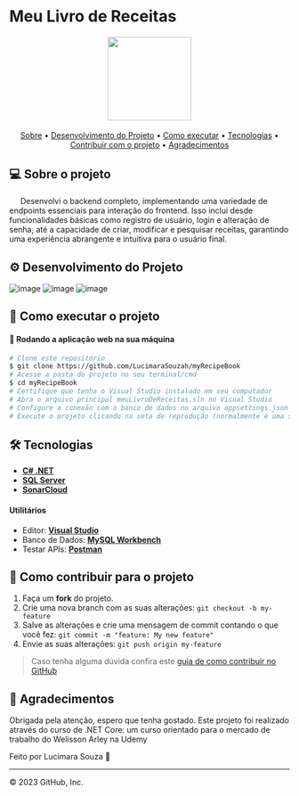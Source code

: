 # Meu Livro de Receitas

<h4 align="center">
	<img height="150" src="https://cdn-icons-png.flaticon.com/512/1614/1614591.png">
</h4>

<p align="center">
 <a href="#-sobre-o-projeto">Sobre</a> •
 <a href="#-desenvolvimento-do-projeto">Desenvolvimento do Projeto</a> •
 <a href="#-como-executar-o-projeto">Como executar</a> • 
 <a href="#-tecnologias">Tecnologias</a> • 
 <a href="#-como-contribuir-para-o-projeto">Contribuir com o projeto</a> • 
 <a href="#-agradecimentos">Agradecimentos</a>
</p>


## 💻 Sobre o projeto

<img height="16" src="https://cdn-icons-png.flaticon.com/512/6074/6074501.png"> Desenvolvi o backend completo, implementando uma variedade de endpoints essenciais para interação do frontend. Isso inclui desde funcionalidades básicas como registro de usuário, login e alteração de senha, até a capacidade de criar, modificar e pesquisar receitas, garantindo uma experiência abrangente e intuitiva para o usuário final.

## ⚙ Desenvolvimento do Projeto

![image](https://github.com/LucimaraSouzah/myRecipeBook/assets/95291739/ee9d8b7c-436a-4908-bf6f-9a51d6fe4075)
![image](https://github.com/LucimaraSouzah/myRecipeBook/assets/95291739/865f9b17-35d4-40fd-8c8a-5014409fdd8e)
![image](https://github.com/LucimaraSouzah/myRecipeBook/assets/95291739/d778f479-7116-450e-9d32-fd35b32f5c1d)

## 🚀 Como executar o projeto

#### 🧭 Rodando a aplicação web na sua máquina

```bash
# Clone este repositório
$ git clone https://github.com/LucimaraSouzah/myRecipeBook
# Acesse a pasta do projeto no seu terminal/cmd
$ cd myRecipeBook
# Certifique que tenha o Visual Studio instalado em seu computador
# Abra o arquivo principal meuLivroDeReceitas.sln no Visual Studio
# Configure a conexão com o banco de dados no arquivo appsettings.json
# Execute o projeto clicando na seta de reprodução (normalmente é uma seta verde na barra de ferramentas)
```
<div>


## 🛠 Tecnologias

- **[C# .NET](https://learn.microsoft.com/en-us/dotnet/csharp/)**
- **[SQL Server](https://learn.microsoft.com/en-us/sql/sql-server/?view=sql-server-ver16)**
- **[SonarCloud](https://docs.sonarsource.com/sonarcloud/)**


#### **Utilitários**

- Editor:  **[Visual Studio](https://visualstudio.microsoft.com/pt-br/)**
- Banco de Dados: **[MySQL Workbench](https://www.mysql.com/products/workbench/)**
- Testar APIs: **[Postman](https://www.postman.com)**


## 💪 Como contribuir para o projeto

1. Faça um **fork** do projeto.
2. Crie uma nova branch com as suas alterações: `git checkout -b my-feature`
3. Salve as alterações e crie uma mensagem de commit contando o que você fez: `git commit -m "feature: My new feature"`
4. Envie as suas alterações: `git push origin my-feature`
> Caso tenha alguma dúvida confira este [guia de como contribuir no GitHub](./CONTRIBUTING.md)

## 📝 Agradecimentos

Obrigada pela atenção, espero que tenha gostado. Este projeto foi realizado através do curso de .NET Core: um curso orientado para o mercado de trabalho do Welisson Arley na Udemy

Feito por Lucimara Souza 💜

---
© 2023 GitHub, Inc.
